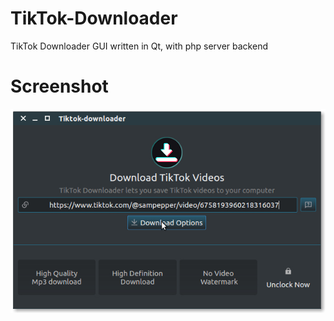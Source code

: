 # TikTok-Downloader
TikTok Downloader GUI written in Qt, with php server backend 

# Screenshot
![TikTok Downloader for Linux Desktop](https://github.com/keshavbhatt/TikTok-Downloader/blob/main/screenshots/1.jpg?raw=true)
